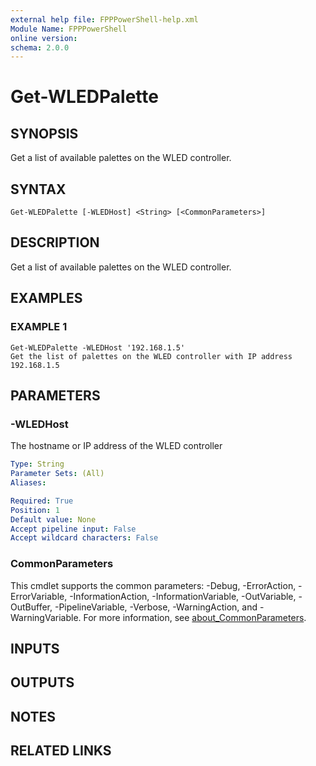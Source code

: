 ```yaml
---
external help file: FPPPowerShell-help.xml
Module Name: FPPPowerShell
online version:
schema: 2.0.0
---
```


# Get-WLEDPalette

## SYNOPSIS
Get a list of available palettes on the WLED controller.

## SYNTAX

```
Get-WLEDPalette [-WLEDHost] <String> [<CommonParameters>]
```

## DESCRIPTION
Get a list of available palettes on the WLED controller.

## EXAMPLES

### EXAMPLE 1
```
Get-WLEDPalette -WLEDHost '192.168.1.5'
Get the list of palettes on the WLED controller with IP address 192.168.1.5
```

## PARAMETERS

### -WLEDHost
The hostname or IP address of the WLED controller

```yaml
Type: String
Parameter Sets: (All)
Aliases:

Required: True
Position: 1
Default value: None
Accept pipeline input: False
Accept wildcard characters: False
```

### CommonParameters
This cmdlet supports the common parameters: -Debug, -ErrorAction, -ErrorVariable, -InformationAction, -InformationVariable, -OutVariable, -OutBuffer, -PipelineVariable, -Verbose, -WarningAction, and -WarningVariable. For more information, see [about_CommonParameters](http://go.microsoft.com/fwlink/?LinkID=113216).

## INPUTS

## OUTPUTS

## NOTES

## RELATED LINKS
